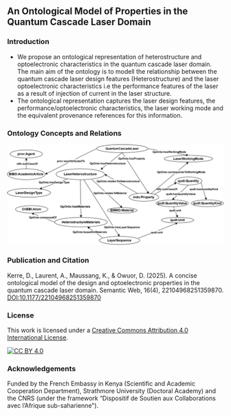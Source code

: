 ## An Ontological Model of Properties in the Quantum Cascade Laser Domain
### Introduction
* We propose an ontological representation of heterostructure and optoelectronic characteristics in the quantum cascade laser domain. The main aim of the ontology is to modell the relationship between the quantum cascade laser design features (Heterostructure) and the laser optoelectronic characteristics i.e the performance features of the laser as a result of injection of current in the laser structure.
* The ontological representation captures the laser design features, the performance/optoelectronic characteristics, the laser working mode and the equivalent provenance references for this information.
### Ontology Concepts and Relations
![entities](Figures/ontology_v1.png "Ontology Concepts and Relationships")
### Publication and Citation
Kerre, D., Laurent, A., Maussang, K., & Owuor, D. (2025). A concise ontological model of the design and optoelectronic properties in the quantum cascade laser domain. Semantic Web, 16(4), 22104968251359870. [DOI:10.1177/22104968251359870](https://doi.org/10.1177/22104968251359870)
### License
This work is licensed under a [Creative Commons Attribution 4.0 International
License](http://creativecommons.org/licenses/by/4.0/).

[![CC BY 4.0](https://i.creativecommons.org/l/by/4.0/88x31.png)](http://creativecommons.org/licenses/by/4.0/)
### Acknowledgements
Funded by the French Embassy in Kenya (Scientific and Academic Cooperation Department), Strathmore University (Doctoral Academy) and the CNRS (under the framework “Dispositif de Soutien aux Collaborations avec l’Afrique sub-saharienne").
